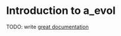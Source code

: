 # Introduction to a_evol

TODO: write [great documentation](http://jacobian.org/writing/what-to-write/)
